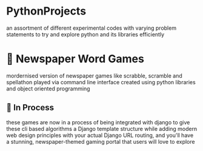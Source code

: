 # PythonProjects
an assortment of different experimental codes with varying problem statements to try and explore python and its libraries efficiently
# 📰 Newspaper Word Games
<p> mordernised version of newspaper games like scrabble, scramble and spellathon played via command line interface created using python libraries and object oriented programming</p>
<h2>🎯 In Process </h2>
<p>these games are now in a process of being integrated with django to give these cli based algorithms a Django template structure while adding modern web design principles with your actual Django URL routing, and you'll have a stunning, newspaper-themed gaming portal that users will love to explore</p>
